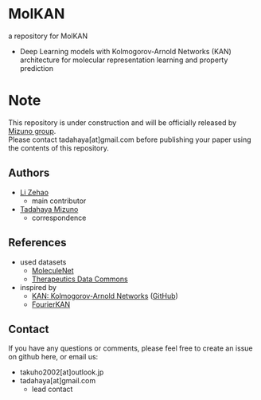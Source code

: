 # MolKAN
a repository for MolKAN
- Deep Learning models with Kolmogorov-Arnold Networks (KAN) architecture for molecular representation learning and property prediction

# Note
This repository is under construction and will be officially released by [Mizuno group](https://github.com/mizuno-group).  
Please contact tadahaya[at]gmail.com before publishing your paper using the contents of this repository.  

## Authors
- [Li Zehao](https://github.com/Lzh-Function)  
    - main contributor  
- [Tadahaya Mizuno](https://github.com/tadahayamiz)  
    - correspondence  

## References
- used datasets
    - [MoleculeNet](https://doi.org/10.48550/arXiv.1703.00564)
    - [Therapeutics Data Commons](https://doi.org/10.48550/arXiv.2102.09548)
- inspired by
    - [KAN: Kolmogorov-Arnold Networks](https://doi.org/10.48550/arXiv.1703.00564) ([GitHub](https://github.com/KindXiaoming/pykan))
    - [FourierKAN](https://github.com/GistNoesis/FourierKAN)

## Contact
If you have any questions or comments, please feel free to create an issue on github here, or email us:  
- takuho2002[at]outlook.jp 
- tadahaya[at]gmail.com  
    - lead contact  